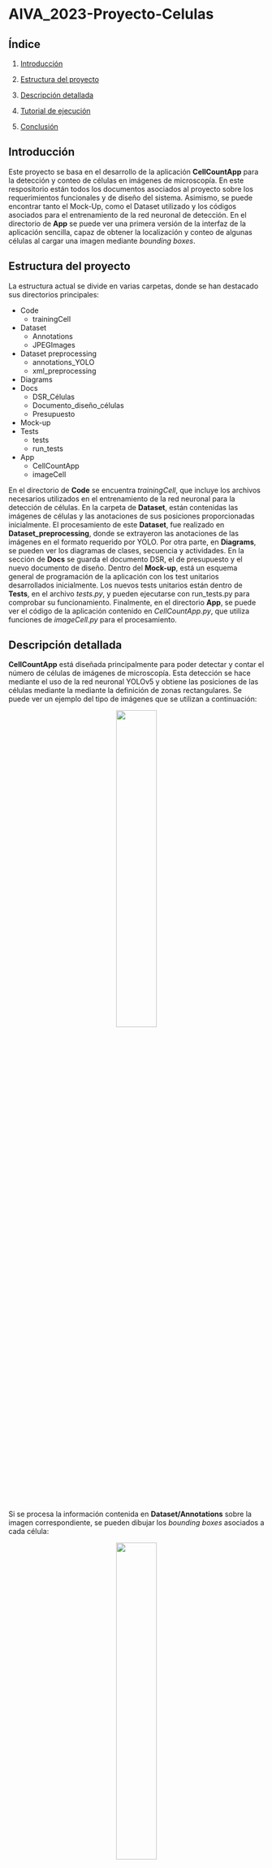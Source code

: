 # AIVA_2023-Proyecto-Celulas

## Índice

1. [Introducción](#introducción)

2. [Estructura del proyecto](#estructura-del-proyecto)

3. [Descripción detallada](#descripción-detallada)

4. [Tutorial de ejecución](#tutorial-de-ejecución)

5. [Conclusión](#conclusión)

## Introducción

Este proyecto se basa en el desarrollo de la aplicación **CellCountApp** para la detección y conteo de células en imágenes de microscopía. En este respositorio están todos los documentos asociados al proyecto sobre los requerimientos funcionales y de diseño del sistema. Asimismo, se puede encontrar tanto el Mock-Up, como el Dataset utilizado y los códigos asociados para el entrenamiento de la red neuronal de detección. En el directorio de **App** se puede ver una primera versión de la interfaz de la aplicación sencilla, capaz de obtener la localización y conteo de algunas células al cargar una imagen mediante *bounding boxes*. 


## Estructura del proyecto
La estructura actual se divide en varias carpetas, donde se han destacado sus directorios principales: 

* Code
  * trainingCell
* Dataset
  * Annotations
  * JPEGImages 
* Dataset preprocessing 
  * annotations_YOLO
  * xml_preprocessing
* Diagrams 
* Docs
  * DSR_Células
  * Documento_diseño_células 
  * Presupuesto
* Mock-up
* Tests
  * tests
  * run_tests
* App
  * CellCountApp
  * imageCell  

En el directorio de **Code** se encuentra *trainingCell*, que incluye los archivos necesarios utilizados en el entrenamiento de la red neuronal para la detección de células. En la carpeta de **Dataset**, están contenidas las imágenes de células y las anotaciones de sus posiciones proporcionadas inicialmente. El procesamiento de este **Dataset**, fue realizado en **Dataset_preprocessing**, donde se extrayeron las anotaciones de las imágenes en el formato requerido por YOLO. Por otra parte, en **Diagrams**, se pueden ver los diagramas de clases, secuencia y actividades. En la sección de **Docs** se guarda el documento DSR, el de presupuesto y el nuevo documento de diseño. Dentro del **Mock-up**, está un esquema general de programación de la aplicación con los test unitarios desarrollados inicialmente. Los nuevos tests unitarios están dentro de **Tests**, en el archivo *tests.py*, y pueden ejecutarse con run_tests.py para comprobar su funcionamiento. Finalmente, en el directorio **App**, se puede ver el código de la aplicación contenido en *CellCountApp.py*, que utiliza funciones de *imageCell.py* para el procesamiento. 


## Descripción detallada

**CellCountApp** está diseñada principalmente para poder detectar y contar el número de células de imágenes de microscopía. Esta detección se hace mediante el uso de la red neuronal YOLOv5 y obtiene las posiciones de las células mediante la mediante la definición de zonas rectangulares. Se puede ver un ejemplo del tipo de imágenes que se utilizan a continuación: 

<p align="center">
<img src="https://user-images.githubusercontent.com/46898686/225309474-a1989b4f-5393-4303-9fd0-03c5c3c1fd35.png" width="40%" height="40%">
</p>

Si se procesa la información contenida en **Dataset/Annotations** sobre la imagen correspondiente, se pueden dibujar los *bounding boxes* asociados a cada célula: 

<p align="center">
<img src="https://user-images.githubusercontent.com/46898686/225309987-9d719387-2e36-418b-bc1b-7fe2e3083437.png" width="40%" height="40%">
</p>


Se puede observar que hay varios tipos de células y que además estas pueden encontrarse a lo largo de toda la imagen en orientaciones distintas. Se debe tener en cuenta que pueden ocurrir superposiciones entre las células por lo que este será un tema clave a la hora de realizar la detección. 

Para el desarrollo del proyecto se entrenará la red neuronal YOLOv5 con distintos parámetros, eligiendo aquella que ofrezca mejores resultados de detección. En la entrega actual, se ha entrenado una versión básica de esta red y el modelo completo se encuentra guardado en el archivo *yolov5s_cells1.onnx*. Siguiendo el tutorial descrito abajo, se puede ejecutar la aplicación y ver el procesamiento de forma visual, así como el número total de células detectadas. 

Por otra parte, como ya se ha visto en la estructura del proyecto, se han desarrollado los Diagramas UML de clases, secuencias y actividad, que muestran un esquema sobre el funcionamiento de las clases programadas. Estos diagramas, así como los tests unitarios realizados, han sido descritos con más detalle en el documento de diseño. 


## Tutorial de ejecución
En esta parte se explican los pasos necesarios para poder poner en marcha cada uno de los códigos desarrollados para el entrenamiento y la detección de células en las imágenes. Algunos de ellos ya han sido ejecutados, como la parte de reestructuración del dataset o el entrenamiento, por lo que no es necesario volver a procesarlos. Si se desea únicamente probar la aplicación o los tests se puede ir directamente a la sección *Ejecución de la aplicación* y *Ejecución de los tests unitarios*. 

Para poder utilizar cualquiera de los códigos, se debe hacer una instalación previa de un entorno virtual, por ejemplo de Anaconda, utilizando la lista de dependencias *requirements.txt* con el comando: 

<code>conda install --yes --file requirements.txt</code>


### Restructuración del dataset 
Para poder entrenar la red neuronal, primero se necesita configurar las carpetas y anotaciones de las imágenes de la manera esperada por YOLO. Esto ya ha sido realizado con el código contenido en **Dataset preprocessing**. Este código obtiene los XML que definen los *bounding boxes* de cada imagen reescalada y normalizada para poder utilizarlos en el entrenamiento de YOLOv5 y los guarda en la carpeta *annotations_YOLO*. 

A continuación, se han copiado los archivos de esta carpeta a *Code/trainingCell/data*, así como las imágenes correspondientes a los TXT. Ejecutando las funciones de *trainCell.py*: *loadDataset()*, *splitDataset()* y *saveSplittedDataset()*, se reordenan las imágenes y anotaciones dentro de la carpeta *Code/trainingCell/dataset/*, en carpetas de entrenamiento y validación. En el repositorio actual, este desarrollo ya ha sido realizado, por lo que no sería necesario volver a ejecutar este procedimiento. 


### Entrenamiento de YOLOv5
Si se desease volver a entrenar el modelo de YOLOv5 con las imágenes y anotaciones de las células se debe instalar el repositorio de YOLOv5. Dentro del directorio de */Code/trainingCell*, se ejecuta el siguiente comando: 

<code>git clone https://github.com/ultralytics/yolov5</code>

Ya con el dataset organizado dentro de la carpeta *trainingCell* según el paso anterior, se copia el archivo *dataset.yaml* dentro de la carpeta *trainingCell/yolov5/data* y se comprueba que las rutas contenidas en él sean las adecuadas según nuestro ordenador. Se deberán actualizar si es necesario con las rutas donde se encuentra el *trainingCell/dataset*. 

Finalmente, ya se puede ejecutar la función *trainModel()* de *trainCell.py* que ejecuta el entrenamiento de YOLOv5 con las imágenes y anotaciones de las células. Se pueden modificar el tamaño de los *batches* y las épocas en esta función. Al final de la ejecución, se obtendrá el peso de la red entrenada dentro de la carpeta de *yolov5/runs/train/expX/weights*. Para guardar este peso como una red, se selecciona el archivo *best.pt* de la carpeta anterior y dentro del directorio *trainingCells*, se ejecuta la función *saveModel()* con las rutas correspondientes actualizadas (*path_save* y *path_weight*) para guardar la red neuronal completa.  


### Ejecución de la aplicación
La ejecución de **CellCountApp** es realmente sencilla. Dentro del entorno virtual, se deberá ejecutar el código *CellCountApp.py* contenido en *App* que abrirá una ventana de **Tkinker** donde aparecen los botones *Cargar imagen* y *Cerrar imagen* como en la siguiente imagen:


<p align="center">
<img src="https://user-images.githubusercontent.com/93343403/228200416-95f98ff9-4917-4374-82d0-20fcbd0d2b13.png" width="40%" height="40%">
</p>


Al pulsar en *Cargar imagen*, se puede elegir cualquier imagen por ejemplo de la carpeta de validación contenida en *Code/trainingCell/dataset/images/val* y se mostrarán tanto la imagen sin procesar como la imagen con los *bounding boxes* predichos por la red neuronal *yolov5s_cells1.onnx*. Después se puede pulsar en el botón de cerrar para cargar una nueva imagen. 

<p align="center">
<img src="https://user-images.githubusercontent.com/93343403/228200340-0c8efc8c-9271-427e-a6b6-9ca114077f1a.png" width="40%" height="40%">
</p>

### Ejecución de los tests unitarios
Para poder probar el funcionamiento de los tests, dentro de la carpeta **Tests** se debe ejecutar el código *run_tests.py*. En la línea de comandos se mostrará información sobre si los tests se han pasado con éxito o ha habido algún fallo en la ejecución. 


# Conclusión 

Cabe decir que este repositorio se encuentra bajo desarrollo actualmente, por lo que se mejorará la versión de la aplicación y el funcionamiento de la detección de células en posteriores versiones, así como los documentos asociados. 
